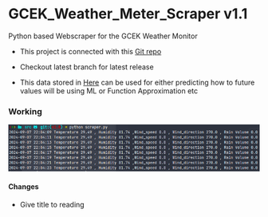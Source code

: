 # GCEK_Weather_Meter_Scraper v1.1

Python based Webscraper for the GCEK Weather Monitor

- This project is connected with this [Git repo](https://github.com/aruncs31s/ESP32_MeshNet_For_Node_To_Gateway_Communication)

- Checkout latest branch for latest release

- This data stored in [Here](src/readings/) can be used for either predicting how to future values will be using ML or Function Approximation etc

### Working

![image](./images/working.png?raw=true)

#### Changes

- Give title to reading
